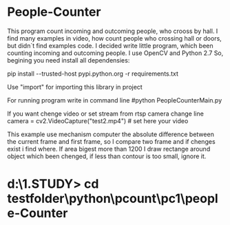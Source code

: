 # People-Counter
This program count incoming and outcoming people, who crooss by hall.
  I find many examples in video, how count people who crossing hall or doors, but didn`t find examples code. I decided
write little program, which been counting incoming and outcoming people.
  I use OpenCV and Python 2.7
  So, begining you need install all dependensies:

   pip install --trusted-host pypi.python.org -r requirements.txt

   Use "import" for importing this library in project

   For running program write in command line
   #python PeopleCounterMain.py

   If you want chenge video or set stream from rtsp camera change line
   camera = cv2.VideoCapture("test2.mp4") # set here your video

   This example use mechanism computer the absolute difference between the current frame and
   first frame, so I compare two frame and if chenges exist i find where. If area bigest more than
 1200 I draw rectange around object which been chenged, if less than contour is too small, ignore it.

# d:\1.STUDY>   cd testfolder\python\pcount\pc1\people-Counter
